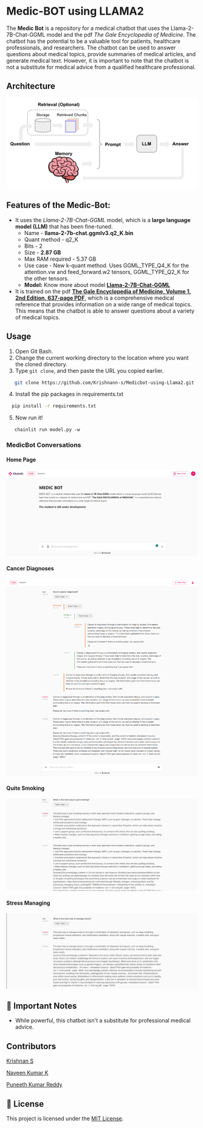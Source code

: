 # Medic-BOT using LLAMA2 
The **Medic Bot** is a repository for a medical chatbot that uses the Llama-2-7B-Chat-GGML model and the pdf _The Gale Encyclopedia of Medicine_. The chatbot has the potential to be a valuable tool for patients, healthcare professionals, and researchers. The chatbot can be used to answer questions about medical topics, provide summaries of medical articles, and generate medical text. However, it is important to note that the chatbot is not a substitute for medical advice from a qualified healthcare professional.

## Architecture
![Architecture](Images/architecture.png)

## Features of the Medic-Bot:

 - It uses the _Llama-2-7B-Chat-GGML_ model, which is a **large language model (LLM)** that has been fine-tuned.
   * Name - **llama-2-7b-chat.ggmlv3.q2_K.bin**
   * Quant method - q2_K
   * Bits - 2
   * Size - **2.87 GB**
   * Max RAM required - 5.37 GB
   * Use case - New k-quant method. Uses GGML_TYPE_Q4_K for the attention.vw and feed_forward.w2 tensors, GGML_TYPE_Q2_K for the other tensors.
   * **Model:** Know more about model **[Llama-2-7B-Chat-GGML](https://huggingface.co/TheBloke/Llama-2-7B-Chat-GGML)**
 - It is trained on the pdf **[The Gale Encyclopedia of Medicine, Volume 1, 2nd Edition, 637-page PDF](https://github.com/ThisIs-Developer/Llama-2-GGML-Medical-Chatbot/blob/main/data/71763-gale-encyclopedia-of-medicine.-vol.-1.-2nd-ed.pdf)**, which is a comprehensive medical reference that provides information on a wide range of medical topics. This means that the chatbot is able to answer questions about a variety of medical topics.

## Usage
1. Open Git Bash.
2. Change the current working directory to the location where you want the cloned directory.
3. Type `git clone`, and then paste the URL you copied earlier.
```bash
   git clone https://github.com/Krishnann-s/Medicbot-using-Llama2.git
```
4. Install the pip packages in requirements.txt
 ```bash
   pip install -r requirements.txt
 ```
5. Now run it!
```terminal
   chainlit run model.py -w
```

### MedicBot Conversations
#### Home Page
![Home_Page](Images/homepage.jpg) 

#### Cancer Diagnoses
![Cancer_Diagnoses](Images/cancerdiagnoses.png)

#### Quite Smoking
![Quite_Smoking](Images/quitesmoking.jpg)

#### Stress Managing
![Stress_Managing](Images/stressmanaging.jpg)

## 📌 Important Notes

- While powerful, this chatbot isn't a substitute for professional medical advice.
## Contributors
[Krishnan S](https://github.com/Krishnann-s)

[Naveen Kumar K](https://github.com/KALLUMATAM-NAVEEN-KUMAR) 

[Puneeth Kumar Reddy](https://github.com/Puneeth207)

## 📄 License

This project is licensed under the [MIT License](https://github.com/Krishnann-s/Medicbot-using-Llama2/blob/main/LICENSE).
